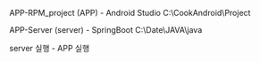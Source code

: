 APP-RPM_project (APP) - Android Studio
C:\CookAndroid\Project

APP-Server (server) - SpringBoot
C:\Date\JAVA\java

server 실행 - APP 실행
